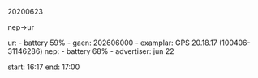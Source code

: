 
20200623

nep->ur

ur:
    - battery 59%
    - gaen: 202606000
    - examplar: GPS 20.18.17 (100406-31146286)
nep:
    - battery 68%
    - advertiser: jun 22

start: 16:17
end: 17:00

